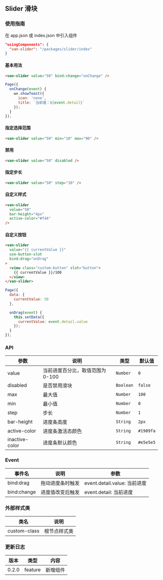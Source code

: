 ## Slider 滑块

### 使用指南
在 app.json 或 index.json 中引入组件
```json
"usingComponents": {
  "van-slider": "/packages/slider/index"
}
```
#### 基本用法

```html
<van-slider value="50" bind:change="onChange" />
```

```js
Page({
  onChange(event) {
    wx.showToast({
      icon: 'none',
      title: `当前值：${event.detail}`
    });
  }
});
```

#### 指定选择范围

```html
<van-slider value="50" min="10" max="90" />
```

#### 禁用

```html
<van-slider value="50" disabled />
```

#### 指定步长

```html
<van-slider value="50" step="10" />
```

#### 自定义样式

```html
<van-slider
  value="50"
  bar-height="4px"
  active-color="#f44"
/>
```

#### 自定义按钮

```html
<van-slider
  value="{{ currentValue }}"
  use-button-slot
  bind:drag="onDrag"
>
  <view class="custom-button" slot="button">
    {{ currentValue }}/100
  </view>
</van-slider>
```

```js
Page({
  data: {
    currentValue: 50
  },

  onDrag(event) {
    this.setData({
      currentValue: event.detail.value
    });
  }
});
```

### API

| 参数 | 说明 | 类型 | 默认值 |
|-----------|-----------|-----------|-------------|
| value | 当前进度百分比，取值范围为 0-100 | `Number` | `0` |
| disabled | 是否禁用滑块 | `Boolean` | `false` |
| max | 最大值 | `Number` | `100` |
| min | 最小值 | `Number` | `0` |
| step | 步长 | `Number` | `1` |
| bar-height | 进度条高度 | `String` | `2px` |
| active-color | 进度条激活态颜色 | `String` | `#1989fa` |
| inactive-color | 进度条默认颜色 | `String` | `#e5e5e5` |

### Event

| 事件名 | 说明 | 参数 |
|-----------|-----------|-----------|
| bind:drag | 拖动进度条时触发 | event.detail.value: 当前进度 |
| bind:change | 进度值改变后触发 | event.detail: 当前进度 |

### 外部样式类

| 类名 | 说明 |
|-----------|-----------|
| custom-class | 根节点样式类 |

### 更新日志

| 版本 | 类型 | 内容 |
|-----------|-----------|-----------|
| 0.2.0 | feature | 新增组件 |
